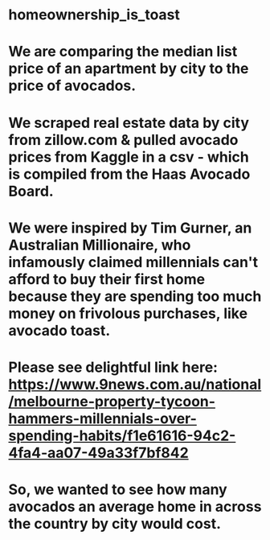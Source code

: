 # homeownership_is_toast

# We are comparing the median list price of an apartment by city to the price of avocados. 

# We scraped real estate data by city from zillow.com & pulled avocado prices from Kaggle in a csv - which is compiled from the Haas Avocado Board. 

# We were inspired by Tim Gurner, an Australian Millionaire, who infamously claimed millennials can't afford to buy their first home because they are spending too much money on frivolous purchases, like avocado toast. 

# Please see delightful link here: https://www.9news.com.au/national/melbourne-property-tycoon-hammers-millennials-over-spending-habits/f1e61616-94c2-4fa4-aa07-49a33f7bf842

# So, we wanted to see how many avocados an average home in across the country by city would cost. 


